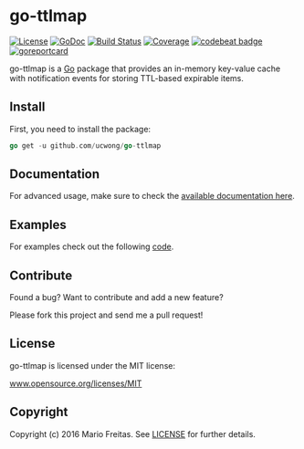 # go-ttlmap

[![License](http://img.shields.io/badge/license-MIT-red.svg?style=flat)](https://github.com/imkira/go-ttlmap/blob/master/LICENSE.txt)
[![GoDoc](https://godoc.org/github.com/imkira/go-ttlmap?status.svg)](https://godoc.org/github.com/imkira/go-ttlmap)
[![Build Status](http://img.shields.io/travis/imkira/go-ttlmap.svg?style=flat)](https://travis-ci.org/imkira/go-ttlmap)
[![Coverage](https://codecov.io/gh/imkira/go-ttlmap/branch/master/graph/badge.svg)](https://codecov.io/gh/imkira/go-ttlmap)
[![codebeat badge](https://codebeat.co/badges/2144b08d-ed7f-4cf1-80e5-529c5751268c)](https://codebeat.co/projects/github-com-imkira-go-ttlmap)
[![goreportcard](https://goreportcard.com/badge/github.com/imkira/go-ttlmap)](https://goreportcard.com/report/github.com/imkira/go-ttlmap)

go-ttlmap is a [Go](http://golang.org) package that provides an in-memory
key-value cache with notification events for storing TTL-based expirable items.

## Install

First, you need to install the package:

```go
go get -u github.com/ucwong/go-ttlmap
```

## Documentation

For advanced usage, make sure to check the
[available documentation here](http://godoc.org/github.com/ucwong/go-ttlmap).

## Examples

For examples check out the following
[code](http://github.com/ucwong/go-ttlmap/tree/master/examples).

## Contribute

Found a bug? Want to contribute and add a new feature?

Please fork this project and send me a pull request!

## License

go-ttlmap is licensed under the MIT license:

www.opensource.org/licenses/MIT

## Copyright

Copyright (c) 2016 Mario Freitas. See
[LICENSE](http://github.com/ucwong/go-ttlmap/blob/master/LICENSE)
for further details.
